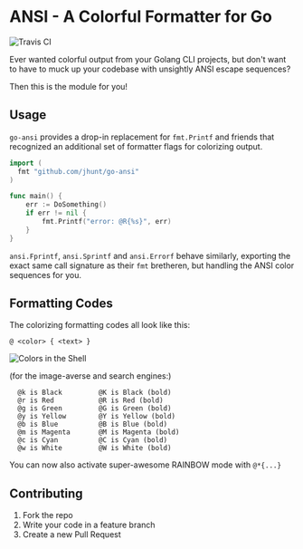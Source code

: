 ANSI - A Colorful Formatter for Go
==================================

![Travis CI](https://travis-ci.org/jhunt/go-ansi.svg?branch=master)

Ever wanted colorful output from your Golang CLI projects, but
don't want to have to muck up your codebase with unsightly ANSI
escape sequences?

Then this is the module for you!

Usage
-----

`go-ansi` provides a drop-in replacement for `fmt.Printf` and
friends that recognized an additional set of formatter flags for
colorizing output.

```go
import (
  fmt "github.com/jhunt/go-ansi"
)

func main() {
    err := DoSomething()
    if err != nil {
        fmt.Printf("error: @R{%s}", err)
    }
}
```

`ansi.Fprintf`, `ansi.Sprintf` and `ansi.Errorf` behave similarly,
exporting the exact same call signature as their `fmt` bretheren, but
handling the ANSI color sequences for you.

Formatting Codes
----------------

The colorizing formatting codes all look like this:

    @ <color> { <text> }

![Colors in the Shell](https://raw.githubusercontent.com/jhunt/go-ansi/master/docs/colors.png)

(for the image-averse and search engines:)

```
  @k is Black         @K is Black (bold)
  @r is Red           @R is Red (bold)
  @g is Green         @G is Green (bold)
  @y is Yellow        @Y is Yellow (bold)
  @b is Blue          @B is Blue (bold)
  @m is Magenta       @M is Magenta (bold)
  @c is Cyan          @C is Cyan (bold)
  @w is White         @W is White (bold)
```

You can now also activate super-awesome RAINBOW mode with
`@*{...}`

Contributing
------------

1. Fork the repo
2. Write your code in a feature branch
3. Create a new Pull Request
